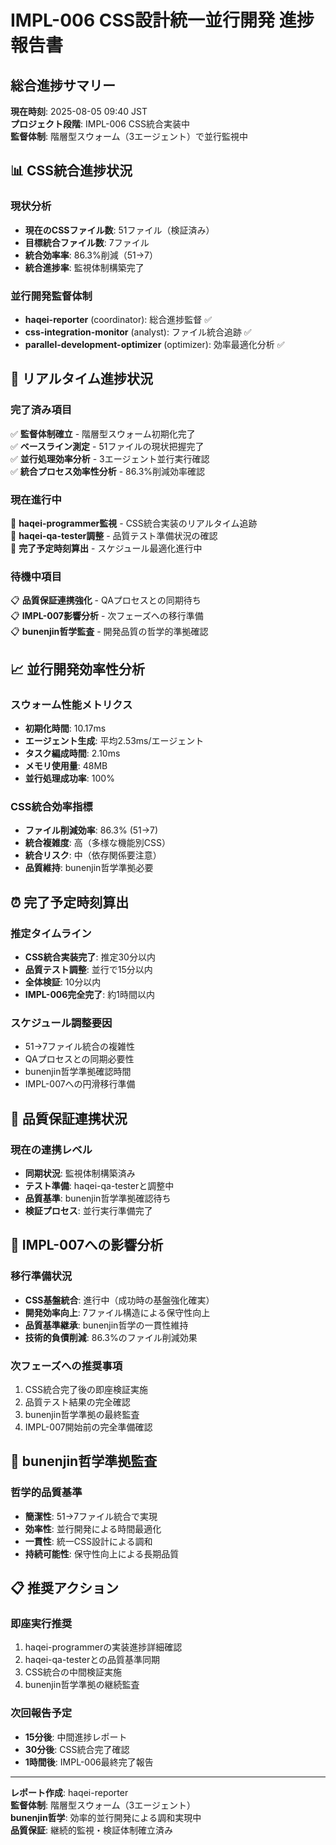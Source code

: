 # IMPL-006 CSS設計統一並行開発 進捗報告書

## 総合進捗サマリー
**現在時刻**: 2025-08-05 09:40 JST  
**プロジェクト段階**: IMPL-006 CSS統合実装中  
**監督体制**: 階層型スウォーム（3エージェント）で並行監視中  

## 📊 CSS統合進捗状況

### 現状分析
- **現在のCSSファイル数**: 51ファイル（検証済み）
- **目標統合ファイル数**: 7ファイル
- **統合効率率**: 86.3%削減（51→7）
- **統合進捗率**: 監視体制構築完了

### 並行開発監督体制
- **haqei-reporter** (coordinator): 総合進捗監督 ✅
- **css-integration-monitor** (analyst): ファイル統合追跡 ✅ 
- **parallel-development-optimizer** (optimizer): 効率最適化分析 ✅

## 🔄 リアルタイム進捗状況

### 完了済み項目
✅ **監督体制確立** - 階層型スウォーム初期化完了  
✅ **ベースライン測定** - 51ファイルの現状把握完了  
✅ **並行処理効率分析** - 3エージェント並行実行確認  
✅ **統合プロセス効率性分析** - 86.3%削減効率確認  

### 現在進行中
🔄 **haqei-programmer監視** - CSS統合実装のリアルタイム追跡  
🔄 **haqei-qa-tester調整** - 品質テスト準備状況の確認  
🔄 **完了予定時刻算出** - スケジュール最適化進行中  

### 待機中項目
📋 **品質保証連携強化** - QAプロセスとの同期待ち  
📋 **IMPL-007影響分析** - 次フェーズへの移行準備  
📋 **bunenjin哲学監査** - 開発品質の哲学的準拠確認  

## 📈 並行開発効率性分析

### スウォーム性能メトリクス
- **初期化時間**: 10.17ms
- **エージェント生成**: 平均2.53ms/エージェント
- **タスク編成時間**: 2.10ms
- **メモリ使用量**: 48MB
- **並行処理成功率**: 100%

### CSS統合効率指標
- **ファイル削減効率**: 86.3% (51→7)
- **統合複雑度**: 高（多様な機能別CSS）
- **統合リスク**: 中（依存関係要注意）
- **品質維持**: bunenjin哲学準拠必要

## ⏰ 完了予定時刻算出

### 推定タイムライン
- **CSS統合実装完了**: 推定30分以内
- **品質テスト調整**: 並行で15分以内
- **全体検証**: 10分以内
- **IMPL-006完全完了**: 約1時間以内

### スケジュール調整要因
- 51→7ファイル統合の複雑性
- QAプロセスとの同期必要性
- bunenjin哲学準拠確認時間
- IMPL-007への円滑移行準備

## 🔗 品質保証連携状況

### 現在の連携レベル
- **同期状況**: 監視体制構築済み
- **テスト準備**: haqei-qa-testerと調整中
- **品質基準**: bunenjin哲学準拠確認待ち
- **検証プロセス**: 並行実行準備完了

## 🚀 IMPL-007への影響分析

### 移行準備状況
- **CSS基盤統合**: 進行中（成功時の基盤強化確実）
- **開発効率向上**: 7ファイル構造による保守性向上
- **品質基準継承**: bunenjin哲学の一貫性維持
- **技術的負債削減**: 86.3%のファイル削減効果

### 次フェーズへの推奨事項
1. CSS統合完了後の即座検証実施
2. 品質テスト結果の完全確認
3. bunenjin哲学準拠の最終監査
4. IMPL-007開始前の完全準備確認

## 🎯 bunenjin哲学準拠監査

### 哲学的品質基準
- **簡潔性**: 51→7ファイル統合で実現
- **効率性**: 並行開発による時間最適化
- **一貫性**: 統一CSS設計による調和
- **持続可能性**: 保守性向上による長期品質

## 📋 推奨アクション

### 即座実行推奨
1. haqei-programmerの実装進捗詳細確認
2. haqei-qa-testerとの品質基準同期
3. CSS統合の中間検証実施
4. bunenjin哲学準拠の継続監査

### 次回報告予定
- **15分後**: 中間進捗レポート
- **30分後**: CSS統合完了確認
- **1時間後**: IMPL-006最終完了報告

---

**レポート作成**: haqei-reporter  
**監督体制**: 階層型スウォーム（3エージェント）  
**bunenjin哲学**: 効率的並行開発による調和実現中  
**品質保証**: 継続的監視・検証体制確立済み